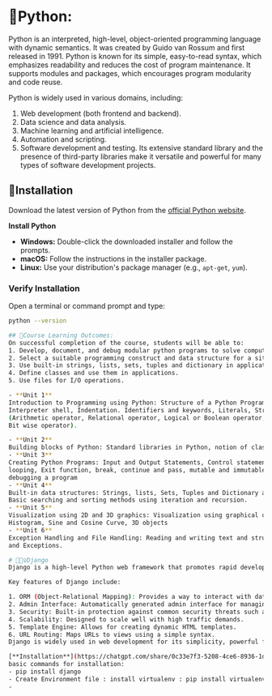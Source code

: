 # 🐍Python:

Python is an interpreted, high-level, object-oriented programming language with dynamic semantics. It was created by Guido van Rossum and first released in 1991. Python is known for its simple, easy-to-read syntax, which emphasizes readability and reduces the cost of program maintenance. It supports modules and packages, which encourages program modularity and code reuse.

Python is widely used in various domains, including:

1. Web development (both frontend and backend).
2. Data science and data analysis.
3. Machine learning and artificial intelligence.
4. Automation and scripting.
5. Software development and testing.
Its extensive standard library and the presence of third-party libraries make it versatile and powerful for many types of software development projects.

## 💾Installation
Download the latest version of Python from the [official Python website](https://www.python.org/downloads/).

**Install Python**
- **Windows:** Double-click the downloaded installer and follow the prompts.
- **macOS:** Follow the instructions in the installer package.
- **Linux:** Use your distribution's package manager (e.g., `apt-get`, `yum`).

### Verify Installation
Open a terminal or command prompt and type:
```bash
python --version

## 📔Course Learning Outcomes:
On successful completion of the course, students will be able to:
1. Develop, document, and debug modular python programs to solve computational problems.
2. Select a suitable programming construct and data structure for a situation.
3. Use built-in strings, lists, sets, tuples and dictionary in applications.
4. Define classes and use them in applications.
5. Use files for I/O operations.

- **Unit 1**
Introduction to Programming using Python: Structure of a Python Program, Functions, 
Interpreter shell, Indentation. Identifiers and keywords, Literals, Strings, Basic operators 
(Arithmetic operator, Relational operator, Logical or Boolean operator, Assignment Operator, 
Bit wise operator).

- **Unit 2**
Building blocks of Python: Standard libraries in Python, notion of class, object and method.
- **Unit 3**
Creating Python Programs: Input and Output Statements, Control statements:-branching, 
looping, Exit function, break, continue and pass, mutable and immutable structures. Testing and 
debugging a program
- **Unit 4**
Built-in data structures: Strings, lists, Sets, Tuples and Dictionary and associated operations. 
Basic searching and sorting methods using iteration and recursion.
- **Unit 5**
Visualization using 2D and 3D graphics: Visualization using graphical objects like Point, Line, 
Histogram, Sine and Cosine Curve, 3D objects 
- **Unit 6**
Exception Handling and File Handling: Reading and writing text and structured files, Errors 
and Exceptions. 

# 🧚🏻‍♀Django
Django is a high-level Python web framework that promotes rapid development and clean, pragmatic design. It is designed to help developers take applications from concept to completion as quickly as possible, emphasizing reusability, and following the "don't repeat yourself" (DRY) principle.

Key features of Django include:

1. ORM (Object-Relational Mapping): Provides a way to interact with databases using Python code instead of SQL.
2. Admin Interface: Automatically generated admin interface for managing data models.
3. Security: Built-in protection against common security threats such as SQL injection, cross-site scripting, and cross-site request forgery.
4. Scalability: Designed to scale well with high traffic demands.
5. Template Engine: Allows for creating dynamic HTML templates.
6. URL Routing: Maps URLs to views using a simple syntax.
Django is widely used in web development for its simplicity, powerful features, and ability to handle complex applications with ease.

[**Installation**](https://chatgpt.com/share/0c33e7f3-5208-4ce6-8936-1dbec3b4f748)
basic commands for installation:
- pip install django
- Create Environment file : install virtualenv : pip install virtualenv and activate it OR pip install pipenv  pipenv install django
- 



